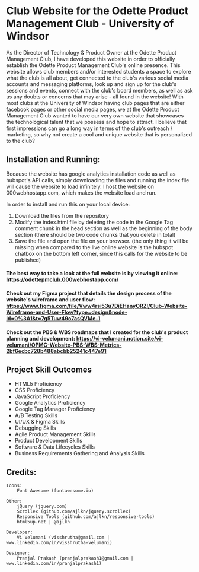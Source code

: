 
# Club Website for the Odette Product Management Club - University of Windsor

As the Director of Technology & Product Owner at the Odette Product Management Club, I have developed this website in order to officially establish the Odette Product Management Club's online presence.
This website allows club members and/or interested students a space to explore what the club is all about, get connected to the club's various social media accounts and messaging platforms, look up and sign up for the club's sessions and events, connect with the club's board members, as well as ask us any doubts or concerns that may arise - all found in the website!
With most clubs at the University of Windsor having club pages that are either facebook pages or other social media pages, we at the Odette Product Management Club wanted to have our very own website that showcases the technological talent that we possess and hope to attract.
I believe that first impressions can go a long way in terms of the club's outreach / marketing, so why not create a cool and unique website that is personalized to the club?


## Installation and Running:

Because the website has google analytics installation code as well as hubspot's API calls, simply downloading the files and running the index file will cause the website to load infinitely.
I host the website on 000webhostapp.com, which makes the website load and run.

In order to install and run this on your local device:
1. Download the files from the repository
2. Modify the index.html file by deleting the code in the Google Tag comment chunk in the head section as well as the beginning of the body section (there should be two code chunks that you delete in total)
3. Save the file and open the file on your browser. (the only thing it will be missing when compared to the live online website is the hubspot chatbox on the bottom left corner, since this calls for the website to be published)

#### The best way to take a look at the full website is by viewing it online: https://odettepmclub.000webhostapp.com/
#### Check out my Figma project that details the design process of the website's wireframe and user flow: https://www.figma.com/file/Vww4rsi53u7DiEHanyORZI/Club-Website-Wireframe-and-User-Flow?type=design&node-id=0%3A1&t=7g5Tuw49o7asQVMe-1
#### Check out the PBS & WBS roadmaps that I created for the club's product planning and development: https://vi-velumani.notion.site/vi-velumani/OPMC-Website-PBS-WBS-Metrics-2bf6ecbc728b488abcbb25241c447e91

## Project Skill Outcomes

- HTML5 Proficiency
- CSS Proficiency
- JavaScript Proficiency
- Google Analytics Proficiency
- Google Tag Manager Proficiency 
- A/B Testing Skills
- UI/UX & Figma Skills
- Debugging Skills
- Agile Product Management Skills
- Product Development Skills
- Software & Data Lifecycles Skills
- Business Requirements Gathering and Analysis Skills


## Credits:

	Icons:
		Font Awesome (fontawesome.io)

	Other:
		jQuery (jquery.com)
		Scrollex (github.com/ajlkn/jquery.scrollex)
		Responsive Tools (github.com/ajlkn/responsive-tools)
		html5up.net | @ajlkn

	Developer:
		Vi Velumani (visshrutha@gmail.com | www.linkedin.com/in/visshrutha-velumani) 

	Designer:
		Pranjal Prakash (pranjalprakash1@gmail.com | www.linkedin.com/in/pranjalprakash1)

